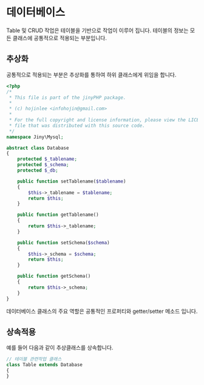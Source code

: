 # 데이터베이스
Table 및 CRUD 작업은 테이블을 기반으로 작업이 이루어 집니다. 
테이블의 정보는 모든 클래스에 공통적으로 적용되는 부분입니다.

## 추상화
공통적으로 적용되는 부분은 추상화를 통하여 하위 클래스에게 위임을 합니다.

```php
<?php
/*
 * This file is part of the jinyPHP package.
 *
 * (c) hojinlee <infohojin@gmail.com>
 *
 * For the full copyright and license information, please view the LICENSE
 * file that was distributed with this source code.
 */
namespace Jiny\Mysql;

abstract class Database
{
    protected $_tablename;
    protected $_schema;
    protected $_db;

    public function setTablename($tablename)
    {
        $this->_tablename = $tablename;
        return $this;
    }

    public function getTablename()
    {
        return $this->_tablename;
    }

    public function setSchema($schema)
    {
        $this->_schema = $schema;
        return $this;
    }

    public function getSchema()
    {
        return $this->_schema;
    }
}
```

데이터베이스 클래스의 주요 역할은 공통적인 프로퍼티와 getter/setter 메소드 입니다.

## 상속적용
예를 들어 다음과 같이 추상클래스를 상속합니다.

```php
// 테이블 관련작업 클래스
class Table extends Database
{
}
```

